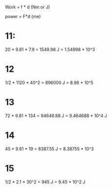 Work = f * d (Nm or J)

power = F*d (me)

# 11:

20 * 9.81 * 7.9 = 1549.98 J = 1.54998 * 10^3

# 12

1/2 * 1120 * 40^2 = 896000 J = 8.96 * 10^5

# 13

72 * 9.81 * 134 = 94646.88 J = 9.464688 * 10^4 J

# 14

45 * 9.81 * 19 = 8387.55 J = 8.38755 * 10^3

# 15 

1/2 * 2.1 * 30^2 = 945 J = 9.45 * 10^2 J
